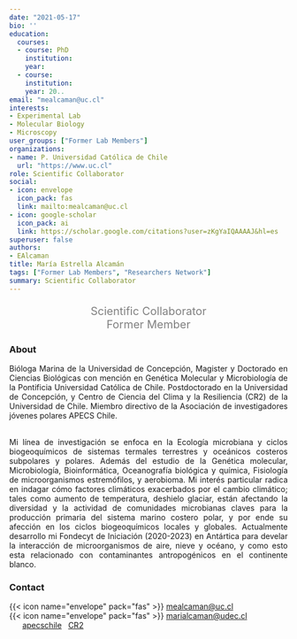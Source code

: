 ```yaml
---
date: "2021-05-17"
bio: ''
education:
  courses:
  - course: PhD 
    institution:  
    year: 
  - course: 
    institution: 
    year: 20..
email: "mealcaman@uc.cl"
interests:
- Experimental Lab
- Molecular Biology
- Microscopy
user_groups: ["Former Lab Members"]
organizations:
- name: P. Universidad Católica de Chile
  url: "https://www.uc.cl"
role: Scientific Collaborator
social:
- icon: envelope
  icon_pack: fas
  link: mailto:mealcaman@uc.cl
- icon: google-scholar
  icon_pack: ai
  link: https://scholar.google.com/citations?user=zKgYaIQAAAAJ&hl=es
superuser: false
authors:
- EAlcaman
title: María Estrella Alcamán
tags: ["Former Lab Members", "Researchers Network"]
summary: Scientific Collaborator
---
```

<p style="color:grey; font-size:20px; text-align:center;"> Scientific Collaborator <br> Former Member </p>

<div style="text-align:justify;">

<h3> About </h3>

Bióloga Marina de la Universidad de Concepción, Magister y Doctorado en Ciencias Biológicas con mención en Genética Molecular y Microbiología de la Pontificia Universidad Católica de Chile. Postdoctorado en la Universidad de Concepción, y Centro de Ciencia del Clima y la Resiliencia (CR2) de la Universidad de Chile. Miembro directivo de la Asociación de investigadores jóvenes polares APECS Chile.<br><br>

Mi línea de investigación se enfoca en la Ecología microbiana y ciclos biogeoquímicos de sistemas termales terrestres y oceánicos costeros subpolares y polares. Además del estudio de la Genética molecular, Microbiología, Bioinformática, Oceanografía biológica y química, Fisiología de microorganismos estremófilos, y aerobioma. Mi interés particular radica en indagar cómo factores climáticos exacerbados por el cambio climático; tales como aumento de temperatura, deshielo glaciar, están afectando la diversidad y la actividad de comunidades microbianas claves para la producción primaria del sistema marino costero polar, y por ende su afección en los ciclos biogeoquímicos locales y globales. Actualmente desarrollo mi Fondecyt de Iniciación (2020-2023) en Antártica para develar la interacción de microorganismos de aire, nieve y océano, y como esto esta relacionado con contaminantes antropogénicos en el continente blanco.<br>

</div>

<h3> Contact </h3>

{{< icon name="envelope" pack="fas" >}} mealcaman@uc.cl <br>
{{< icon name="envelope" pack="fas" >}} marialcaman@udec.cl <br>
<a href="mailto:mealcaman@uc.cl"><i class="fas fa-envelope"></i></a> &nbsp;
<a href="mailto:marialcaman@udec.cl"><i class="fas fa-envelope"></i></a> &nbsp;
<a href="https://scholar.google.com/citations?user=zKgYaIQAAAAJ&hl=es"><i class="ai ai-google-scholar-square ai"></i></a> &nbsp;
<a href="http://apecschile.cl/"><i class="fas fa-link"></i>apecschile</a> &nbsp;
<a href="http://www.cr2.cl/zona-costera/"><i class="fas fa-link"></i>CR2</a><br>
